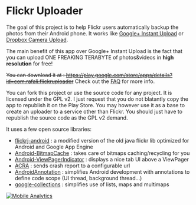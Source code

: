 Flickr Uploader
===============

The goal of this project is to help Flickr users automatically backup the photos from their Android phone.
It works like [Google+ Instant Upload](http://support.google.com/plus/answer/2910392?hl=en) or [Dropbox Camera Upload](https://blog.dropbox.com/2012/02/your-photos-simplified-part-1/).

The main benefit of this app over Google+ Instant Upload is the fact that you can upload ONE FREAKING TERABYTE of photos&videos in **high resolution** for free!

~~You can download it at : https://play.google.com/store/apps/details?id=com.rafali.flickruploader~~
Check out the [FAQ](https://github.com/rafali/flickr-uploader/wiki/FAQ) for more info.

You can fork this project or use the source code for any project. It is licensed under the GPL v2. I just request that you do not blatantly copy the app to republish it on the Play Store.
You may however use it as a base to create an uploader to a service other than Flickr. You should just have to republish the source code as the GPL v2 demand.

It uses a few open source libraries:
- [flickrj-android](https://code.google.com/p/flickrj-android/) : a modified version of the old java flickr lib optimized for Android and Google App Engine
- [Android-BitmapCache](https://github.com/chrisbanes/Android-BitmapCache) : takes care of bitmaps caching/recycling for you
- [Android-ViewPagerIndicator](https://github.com/JakeWharton/Android-ViewPagerIndicator) : displays a nice tab UI above a ViewPager
- [ACRA](https://github.com/ACRA/acra) : sends crash report to a configurable url
- [AndroidAnnotation](https://github.com/excilys/androidannotations) : simplifies Android development with annotations to define code scope (UI thread, background thread…)
- [google-collections](https://code.google.com/p/google-collections/) : simplifies use of lists, maps and multimaps 


[![Mobile Analytics](https://cdn.mxpnl.com/site_media/images/partner/badge_blue.png)](https://mixpanel.com/f/partner)
